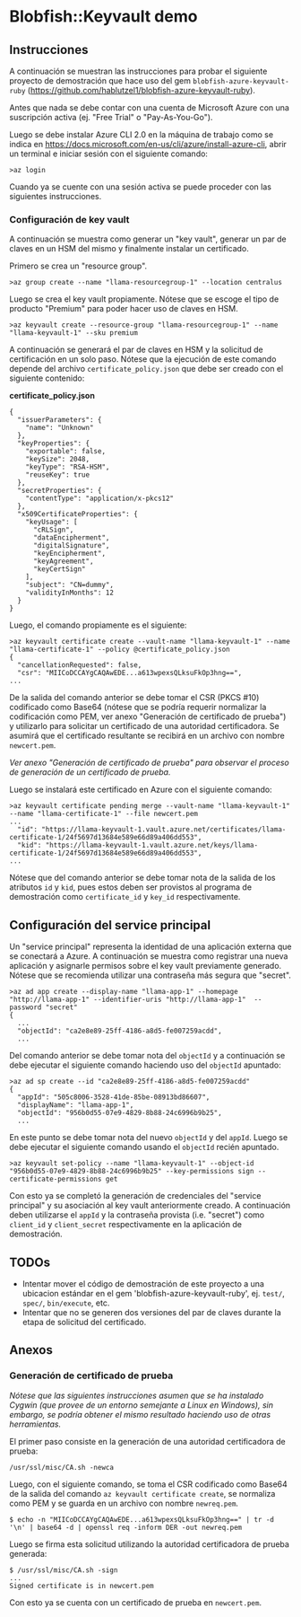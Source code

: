 # Blobfish::Keyvault demo

## Instrucciones

A continuación se muestran las instrucciones para probar el siguiente proyecto de demostración que hace uso del gem `blobfish-azure-keyvault-ruby` (https://github.com/hablutzel1/blobfish-azure-keyvault-ruby). 

Antes que nada se debe contar con una cuenta de Microsoft Azure con una suscripción activa (ej. "Free Trial" o "Pay-As-You-Go").

Luego se debe instalar Azure CLI 2.0 en la máquina de trabajo como se indica en https://docs.microsoft.com/en-us/cli/azure/install-azure-cli, abrir un terminal e iniciar sesión con el siguiente comando:
  
    >az login

Cuando ya se cuente con una sesión activa se puede proceder con las siguientes instrucciones.    

### Configuración de key vault
 
A continuación se muestra como generar un "key vault", generar un par de claves en un HSM del mismo y finalmente instalar un certificado.

Primero se crea un "resource group".
 
    >az group create --name "llama-resourcegroup-1" --location centralus 

Luego se crea el key vault propiamente. Nótese que se escoge el tipo de producto "Premium" para poder hacer uso de claves en HSM.

    >az keyvault create --resource-group "llama-resourcegroup-1" --name "llama-keyvault-1" --sku premium
    
A continuación se generará el par de claves en HSM y la solicitud de certificación en un solo paso. Nótese que la ejecución de este comando depende del archivo `certificate_policy.json` que debe ser creado con el siguiente contenido:
    
**certificate_policy.json**    

    {
      "issuerParameters": {
        "name": "Unknown"
      },
      "keyProperties": {
        "exportable": false,
        "keySize": 2048,
        "keyType": "RSA-HSM",
        "reuseKey": true
      },
      "secretProperties": {
        "contentType": "application/x-pkcs12"
      },
      "x509CertificateProperties": {
        "keyUsage": [
          "cRLSign",
          "dataEncipherment",
          "digitalSignature",
          "keyEncipherment",
          "keyAgreement",
          "keyCertSign"
        ],
        "subject": "CN=dummy",
        "validityInMonths": 12
      }
    }

Luego, el comando propiamente es el siguiente:

    >az keyvault certificate create --vault-name "llama-keyvault-1" --name "llama-certificate-1" --policy @certificate_policy.json
    {
      "cancellationRequested": false,
      "csr": "MIICoDCCAYgCAQAwEDE...a613wpexsQLksuFkOp3hng==",
    ...

De la salida del comando anterior se debe tomar el CSR (PKCS #10) codificado como Base64 (nótese que se podría requerir normalizar la codificación como PEM, ver anexo "Generación de certificado de prueba") y utilizarlo para solicitar un certificado de una autoridad certificadora. Se asumirá que el certificado resultante se recibirá en un archivo con nombre `newcert.pem`. 

*Ver anexo "Generación de certificado de prueba" para observar el proceso de generación de un certificado de prueba.*

Luego se instalará este certificado en Azure con el siguiente comando:

    >az keyvault certificate pending merge --vault-name "llama-keyvault-1" --name "llama-certificate-1" --file newcert.pem
    ...
      "id": "https://llama-keyvault-1.vault.azure.net/certificates/llama-certificate-1/24f5697d13684e589e66d89a406dd553",
      "kid": "https://llama-keyvault-1.vault.azure.net/keys/llama-certificate-1/24f5697d13684e589e66d89a406dd553",
    ...

Nótese que del comando anterior se debe tomar nota de la salida de los atributos `id` y `kid`, pues estos deben ser provistos al programa de demostración como `certificate_id` y `key_id` respectivamente.
 
## Configuración del service principal

Un "service principal" representa la identidad de una aplicación externa que se conectará a Azure. A continuación se muestra como registrar una nueva aplicación y asignarle permisos sobre el key vault previamente generado. Nótese que se recomienda utilizar una contraseña más segura que "secret".

    >az ad app create --display-name "llama-app-1" --homepage "http://llama-app-1" --identifier-uris "http://llama-app-1"  --password "secret"
    {
      ...
      "objectId": "ca2e8e89-25ff-4186-a8d5-fe007259acdd",
      ...
    
Del comando anterior se debe tomar nota del `objectId` y a continuación se debe ejecutar el siguiente comando haciendo uso del `objectId` apuntado:
    
    >az ad sp create --id "ca2e8e89-25ff-4186-a8d5-fe007259acdd"
    {
      "appId": "505c8006-3528-41de-85be-08913bd86607",
      "displayName": "llama-app-1",
      "objectId": "956b0d55-07e9-4829-8b88-24c6996b9b25",
      ...

En este punto se debe tomar nota del nuevo `objectId` y del `appId`. Luego se debe ejecutar el siguiente comando usando el `objectId` recién apuntado.

    >az keyvault set-policy --name "llama-keyvault-1" --object-id "956b0d55-07e9-4829-8b88-24c6996b9b25" --key-permissions sign --certificate-permissions get
    
Con esto ya se completó la generación de credenciales del "service principal" y su asociación al key vault anteriormente creado. A continuación deben utilizarse el `appId` y la contraseña provista (i.e. "secret") como `client_id` y `client_secret` respectivamente en la aplicación de demostración.

## TODOs

- Intentar mover el código de demostración de este proyecto a una ubicacion estándar en el gem 'blobfish-azure-keyvault-ruby', 
ej. `test/`, `spec/`, `bin/execute`, etc.
- Intentar que no se generen dos versiones del par de claves durante la etapa de solicitud del certificado.

## Anexos 

### Generación de certificado de prueba

*Nótese que las siguientes instrucciones asumen que se ha instalado Cygwin (que provee de un entorno semejante a Linux en Windows), sin embargo, se podría obtener el mismo resultado haciendo uso de otras herramientas.*

El primer paso consiste en la generación de una autoridad certificadora de prueba:

    /usr/ssl/misc/CA.sh -newca

Luego, con el siguiente comando, se toma el CSR codificado como Base64 de la salida del comando `az keyvault certificate create`, se normaliza como PEM y se guarda en un archivo con nombre `newreq.pem`.

    $ echo -n "MIICoDCCAYgCAQAwEDE...a613wpexsQLksuFkOp3hng==" | tr -d '\n' | base64 -d | openssl req -inform DER -out newreq.pem

Luego se firma esta solicitud utilizando la autoridad certificadora de prueba generada: 

    $ /usr/ssl/misc/CA.sh -sign
    ...
    Signed certificate is in newcert.pem

Con esto ya se cuenta con un certificado de prueba en `newcert.pem`.